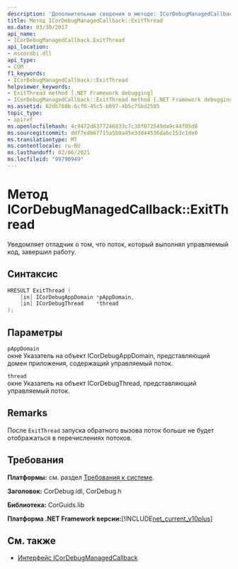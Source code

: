 ```yaml
---
description: 'Дополнительные сведения о методе: ICorDebugManagedCallback:: ExitThread'
title: Метод ICorDebugManagedCallback::ExitThread
ms.date: 03/30/2017
api_name:
- ICorDebugManagedCallback.ExitThread
api_location:
- mscordbi.dll
api_type:
- COM
f1_keywords:
- ICorDebugManagedCallback::ExitThread
helpviewer_keywords:
- ExitThread method [.NET Framework debugging]
- ICorDebugManagedCallback::ExitThread method [.NET Framework debugging]
ms.assetid: 62db708b-6cf0-45c5-b897-4b5c75bd2505
topic_type:
- apiref
ms.openlocfilehash: 4c9472d6377246833c7c30f072549da9c44f05d8
ms.sourcegitcommit: ddf7edb67715a5b9a45e3dd44536dabc153c1de0
ms.translationtype: MT
ms.contentlocale: ru-RU
ms.lasthandoff: 02/06/2021
ms.locfileid: "99790949"
---
```

# <a name="icordebugmanagedcallbackexitthread-method"></a>Метод ICorDebugManagedCallback::ExitThread

Уведомляет отладчик о том, что поток, который выполнял управляемый код, завершил работу.  
  
## <a name="syntax"></a>Синтаксис  
  
```cpp  
HRESULT ExitThread (  
    [in] ICorDebugAppDomain *pAppDomain,  
    [in] ICorDebugThread    *thread  
);  
```  
  
## <a name="parameters"></a>Параметры  

 `pAppDomain`  
 окне Указатель на объект ICorDebugAppDomain, представляющий домен приложения, содержащий управляемый поток.  
  
 `thread`  
 окне Указатель на объект ICorDebugThread, представляющий управляемый поток.  
  
## <a name="remarks"></a>Remarks  

 После `ExitThread` запуска обратного вызова поток больше не будет отображаться в перечислениях потоков.  
  
## <a name="requirements"></a>Требования  

 **Платформы:** см. раздел [Требования к системе](../../get-started/system-requirements.md).  
  
 **Заголовок:** CorDebug.idl, CorDebug.h  
  
 **Библиотека:** CorGuids.lib  
  
 **Платформа .NET Framework версии:**[!INCLUDE[net_current_v10plus](../../../../includes/net-current-v10plus-md.md)]  
  
## <a name="see-also"></a>См. также

- [Интерфейс ICorDebugManagedCallback](icordebugmanagedcallback-interface.md)
